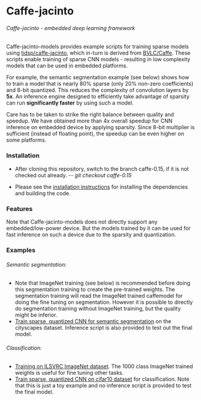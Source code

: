 # Caffe-jacinto
###### Caffe-jacinto - embedded deep learning framework

Caffe-jacinto-models provides example scripts for training sparse models using [tidsp/caffe-jacinto](https://github.com/tidsp/caffe-jacinto), which in-turn is derived from [BVLC/Caffe](https://github.com/BVLC/caffe). These scripts enable training of sparse CNN models - resulting in low complexity models that can be used in embedded platforms. 

For example, the semantic segmentation example (see below) shows how to train a model that is nearly 80% sparse (only 20% non-zero coefficients) and 8-bit quantized. This reduces the complexity of convolution layers by <b>5x</b>. An inference engine designed to efficiently take advantage of sparsity can run <b>significantly faster</b> by using such a model. 

Care has to be taken to strike the right balance between quality and speedup. We have obtained more than 4x overall speedup for CNN inference on embedded device by applying sparsity. Since 8-bit multiplier is sufficient (instead of floating point), the speedup can be even higher on some platforms.

### Installation
* After cloning this repository, switch to the branch caffe-0.15, if it is not checked out already.
-- *git checkout caffe-0.15*

* Please see the [installation instructions](INSTALL.md) for installing the dependencies and building the code. 

### Features

Note that Caffe-jacinto-models does not directly support any embedded/low-power device. But the models trained by it can be used for fast inference on such a device due to the sparsity and quantization.

### Examples
###### Semantic segmentation:
* Note that ImageNet training (see below) is recommended before doing this segmentation training to create the pre-trained weights. The segmentation training will read the ImageNet trained caffemodel for doing the fine tuning on segmentation. However it is possible to directly do segmentation training without ImageNet training, but the quality might be inferior.
* [Train sparse, quantized CNN for semantic segmentation](examples/tidsp/docs/Cityscapes_Segmentation_README.md) on the cityscapes dataset. Inference script is also provided to test out the final model.

###### Classification:
* [Training on ILSVRC ImageNet dataset](examples/tidsp/docs/Imagenet_Classification_README.md). The 1000 class ImageNet trained weights is useful for fine tuning other tasks.
* [Train sparse, quantized CNN on cifar10 dataset](examples/tidsp/docs/Cifar10_Classification_README.md) for classification. Note that this is just a toy example and no inference script is provided to test the final model.

